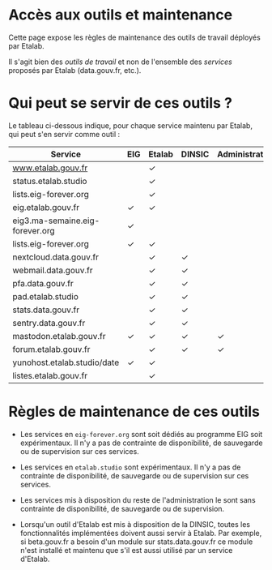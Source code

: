 # Accès aux outils et maintenance

Cette page expose les règles de maintenance des outils de travail
déployés par Etalab.  

Il s'agit bien des *outils de travail* et non de l'ensemble des
*services* proposés par Etalab (data.gouv.fr, etc.).

# Qui peut se servir de ces outils ?

Le tableau ci-dessous indique, pour chaque service maintenu par
Etalab, qui peut s'en servir comme outil :

| Service                         | EIG | Etalab | DINSIC | Administration | Public |
|---------------------------------|-----|--------|--------|----------------|--------|
| www.etalab.gouv.fr              |     | ✓      |        |                |        |
| status.etalab.studio            |     | ✓      |        |                |        |
| lists.eig-forever.org           |     | ✓      |        |                |        |
| eig.etalab.gouv.fr              | ✓   | ✓      |        |                |        |
| eig3.ma-semaine.eig-forever.org | ✓   |        |        |                |        |
| lists.eig-forever.org           | ✓   | ✓      |        |                |        |
| nextcloud.data.gouv.fr          |     | ✓      | ✓      |                |        |
| webmail.data.gouv.fr            |     | ✓      | ✓      |                |        |
| pfa.data.gouv.fr                |     | ✓      | ✓      |                |        |
| pad.etalab.studio               |     | ✓      | ✓      |                |        |
| stats.data.gouv.fr              |     | ✓      | ✓      |                |        |
| sentry.data.gouv.fr             |     | ✓      | ✓      |                |        |
| mastodon.etalab.gouv.fr         | ✓   | ✓      | ✓      | ✓              |        |
| forum.etalab.gouv.fr            |     | ✓      | ✓      | ✓              | ✓      |
| yunohost.etalab.studio/date     | ✓   | ✓      |        |                |        |
| listes.etalab.gouv.fr           |     | ✓      |        |                |        |

# Règles de maintenance de ces outils

- Les services en `eig-forever.org` sont soit dédiés au programme EIG
  soit expérimentaux.  Il n'y a pas de contrainte de disponibilité, de
  sauvegarde ou de supervision sur ces services.

- Les services en `etalab.studio` sont expérimentaux.  Il n'y a pas de
  contrainte de disponibilité, de sauvegarde ou de supervision sur ces
  services.

- Les services mis à disposition du reste de l'administration le sont
  sans contrainte de disponibilité, de sauvegarde ou de supervision.

- Lorsqu'un outil d'Etalab est mis à disposition de la DINSIC, toutes
  les fonctionnalités implémentées doivent aussi servir à Etalab.  Par
  exemple, si beta.gouv.fr a besoin d'un module sur stats.data.gouv.fr
  ce module n'est installé et maintenu que s'il est aussi utilisé par
  un service d'Etalab.
